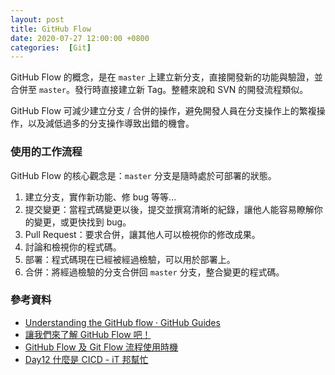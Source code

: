 ```yaml
---
layout: post
title: GitHub Flow
date: 2020-07-27 12:00:00 +0800
categories:  [Git]
--- 
```


GitHub Flow 的概念，是在 `master` 上建立新分支，直接開發新的功能與驗證，並合併至 `master`。發行時直接建立新 Tag。整體來說和 SVN 的開發流程類似。

GitHub Flow 可減少建立分支 / 合併的操作，避免開發人員在分支操作上的繁複操作，以及減低過多的分支操作導致出錯的機會。

### 使用的工作流程

GitHub Flow 的核心觀念是：`master` 分支是隨時處於可部署的狀態。

1. 建立分支，實作新功能、修 bug 等等...
2. 提交變更：當程式碼變更以後，提交並撰寫清晰的紀錄，讓他人能容易瞭解你的變更，或更快找到 bug。
3. Pull Request：要求合併，讓其他人可以檢視你的修改成果。
4. 討論和檢視你的程式碼。
5. 部署：程式碼現在已經被經過檢驗，可以用於部署上。
6. 合併：將經過檢驗的分支合併回 `master` 分支，整合變更的程式碼。

### 參考資料

- [Understanding the GitHub flow · GitHub Guides](https://guides.github.com/introduction/flow/)
- [讓我們來了解 GitHub Flow 吧！](https://medium.com/@trylovetom/-4144caf1f1bf)
- [GitHub Flow 及 Git Flow 流程使用時機](https://blog.wu-boy.com/2017/12/github-flow-vs-git-flow/)
- [Day12 什麼是 CICD - iT 邦幫忙](https://ithelp.ithome.com.tw/articles/10219083)